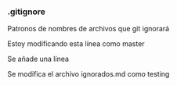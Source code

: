 ### .gitignore

Patronos de nombres de archivos que git ignorará

Estoy modificando esta línea como master

Se añade una línea

Se modifica el archivo ignorados.md como testing
